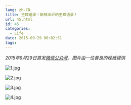 ```yaml
---
lang: zh-CN
title: 王琛语录！新鲜出炉的王琛语录！
url: 45.html
id: 45
categories:
  - Life
date: 2015-09-29 00:02:51
tags:
---
```


_2015年9月29日首发[微信公众号](https://mp.weixin.qq.com/s?__biz=MzIyMjA1MDA4MQ==&mid=207642554&idx=1&sn=c08a65cdfc118c37fc860aeece18e4bf#rd)，图片由一位善良的妹纸提供_

![1.jpg](https://i.loli.net/2018/05/28/5b0b9e2fbfc6f.jpg)

![2.jpg](https://i.loli.net/2018/05/28/5b0b9e3026653.jpg)

![3.jpg](https://i.loli.net/2018/05/28/5b0b9e303ddb9.jpg)

![4.jpg](https://i.loli.net/2018/05/28/5b0b9e304584b.jpg)
